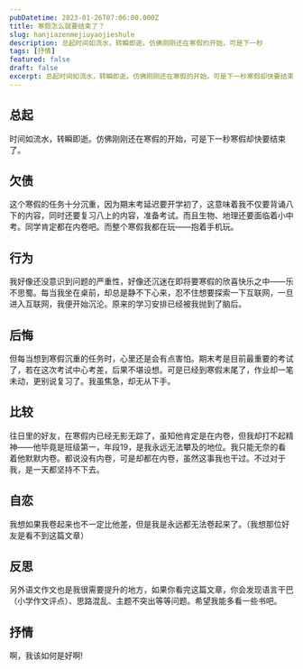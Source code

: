 ```yaml
---
pubDatetime: 2023-01-26T07:06:00.000Z
title: 寒假怎么就要结束了？
slug: hanjiazenmejiuyaojieshule
description: 总起时间如流水，转瞬即逝。仿佛刚刚还在寒假的开始，可是下一秒
tags: [抒情]
featured: false
draft: false
excerpt: 总起时间如流水，转瞬即逝。仿佛刚刚还在寒假的开始，可是下一秒寒假却快要结束了。欠债这个寒假的任务十分沉重，因为期末考延迟要开学初了，这意味着我不仅要背诵八下的内容，同时还要复习八上的内容，准备考试。而
---
```


## 总起
时间如流水，转瞬即逝。仿佛刚刚还在寒假的开始，可是下一秒寒假却快要结束了。

## 欠债
这个寒假的任务十分沉重，因为期末考延迟要开学初了，这意味着我不仅要背诵八下的内容，同时还要复习八上的内容，准备考试。而且生物、地理还要面临着小中考。同学肯定都在内卷吧。而整个寒假我都在玩——抱着手机玩。

## 行为
我好像还没意识到问题的严重性，好像还沉迷在即将要寒假的欣喜快乐之中——乐不思蜀。每当我坐在桌前，却总是静不下心来，忍不住想要探索一下互联网，一旦进入互联网，我便开始沉沦。原来的学习安排已经被我抛到了脑后。

## 后悔
但每当想到寒假沉重的任务时，心里还是会有点害怕。期末考是目前最重要的考试了，若在这次考试中心考差，后果不堪设想。可是已经到寒假末尾了，作业却一笔未动，更别说复习了。我虽焦急，却无从下手。

## 比较
往日里的好友，在寒假内已经无影无踪了，虽知他肯定是在内卷，但我却打不起精神——他毕竟是班级第一，年段19，是我永远无法攀及的地位。我只能无奈的看着他默默内卷。都说没有内卷，可是却都在内卷，虽然这事我也干过。不过对于我，是一天都坚持不下去。

## 自恋
我想如果我卷起来也不一定比他差，但是我是永远都无法卷起来了。（我想那位好友是看不到这篇文章）

## 反思
另外语文作文也是我很需要提升的地方，如果你看完这篇文章，你会发现语言干巴（小学作文评点）、思路混乱、主题不突出等等问题。希望我能多看一些书吧。

## 抒情
啊，我该如何是好啊!
